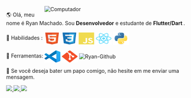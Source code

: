 <img src="https://raw.githubusercontent.com/MicaelliMedeiros/micaellimedeiros/master/image/computer-illustration.png" min-width="400px" max-width="400px" width="400px" align="right" alt="Computador">

<div style="display: inline_block">
  
<p align="left"> 
  🌎 Olá, meu nome é Ryan Machado. Sou <strong>Desenvolvedor</strong> e estudante de <strong>Flutter/Dart </strong>.
</p>

🦄 Habilidades : 
  <img align="center" alt="Ryan-HTML" height="33" width="43" src="https://raw.githubusercontent.com/devicons/devicon/master/icons/html5/html5-original.svg">
  <img align="center" alt="Ryan-CSS" height="33" width="43" src="https://raw.githubusercontent.com/devicons/devicon/master/icons/css3/css3-original.svg">
  <img align="center" alt="Ryan-Js" height="33" width="43" src="https://raw.githubusercontent.com/devicons/devicon/master/icons/javascript/javascript-plain.svg">
  <img align="center" alt="Ryan-React" height="33" width="43" src="https://raw.githubusercontent.com/devicons/devicon/master/icons/react/react-original.svg">
  <img align="center" alt="Ryan-Python" height="38" width="43" src="https://raw.githubusercontent.com/devicons/devicon/master/icons/python/python-original.svg">
  

<p align="left">
  💼 Ferramentas: 
  <img align="center" alt="Ryan-VSCODE" height="33" width="43" src="https://raw.githubusercontent.com/devicons/devicon/master/icons/vscode/vscode-original.svg">
  <img align="center" alt="Ryan-Git" height="33" width="43" src="https://raw.githubusercontent.com/devicons/devicon/master/icons/git/git-original.svg">
  <img align="center" alt="Ryan-Github" height="36" width="37" src=https://github.com/RyanMachadoo/blob/main/src/kisspng-github-pages-logo-repository-fork-github-logo-1-magentys-5b69de71b51265.8586076615336648817417.png">
</p>

<p align="left">
  💌 Se você deseja bater um papo comigo, não hesite em me enviar uma mensagem.
</p>

</div>

<p align="left">
  
  <a href="https://www.linkedin.com/in/ryan-machado-4805b119b/" alt="Linkedin">
    <img src="https://img.shields.io/badge/-Linkedin-1C1C1C?style=for-the-badge&logo=Linkedin&logoColor=00FFFF&link=https://www.linkedin.com/in/ryan-machado-4805b119b/"/>
  </a>
   
  <a href="https://www.instagram.com/ryan_machadoo/" alt="Instagram">
    <img src="https://img.shields.io/badge/-Instagram-1C1C1C?style=for-the-badge&logo=Instagram&logoColor=00FFFF&link=https://www.instagram.com/ryan_machadoo/"/>
  </a>
  
  <a href="https://api.whatsapp.com/send/?phone=5516982055294&text&app_absent=0" target="_blank">
    <img src="https://img.shields.io/badge/-Whatsapp-1C1C1C?style=for-the-badge&logo=Whatsapp&logoColor=00FFFF&link=https://api.whatsapp.com/send/?phone=5516982055294&text&app_absent=0">
  </a> 
</p>
